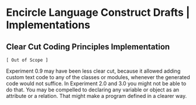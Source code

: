 ﻿Encircle Language Construct Drafts | Implementations
====================================================

Clear Cut Coding Principles Implementation
------------------------------------------

`[ Out of Scope ]`

Experiment 0.9 may have been less clear cut, because it allowed adding custom text code to any of the classes or modules, whenever the generated code would not suffice. In Experiment 2.0 and 3.0 you might not be able to do that. You may be compelled to declaring any variable or object as an attribute or a relation. That might make a program defined in a clearer way.